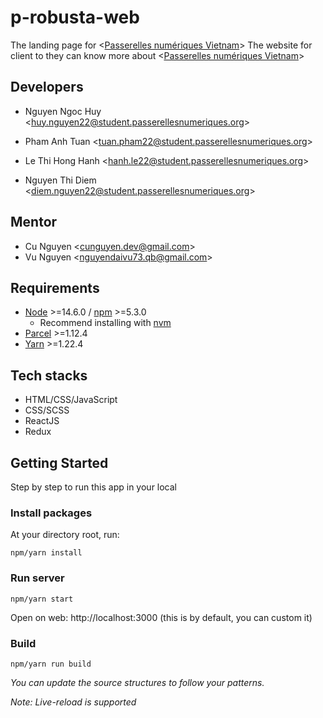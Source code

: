# p-robusta-web
The landing page for &lt;[Passerelles numériques Vietnam](https://www.passerellesnumeriques.org/)&gt;
The website for client to they can know more about &lt;[Passerelles numériques Vietnam](https://www.passerellesnumeriques.org/)&gt;

## Developers

- Nguyen Ngoc Huy &lt;[huy.nguyen22@student.passerellesnumeriques.org](huy.nguyen22@student.passerellesnumeriques.org)&gt;

- Pham Anh Tuan &lt;[tuan.pham22@student.passerellesnumeriques.org](tuan.pham22@student.passerellesnumeriques.org)&gt;

- Le Thi Hong Hanh &lt;[hanh.le22@student.passerellesnumeriques.org](hanh.le22@student.passerellesnumeriques.org)&gt;

- Nguyen Thi Diem &lt;[diem.nguyen22@student.passerellesnumeriques.org](diem.nguyen22@student.passerellesnumeriques.org)&gt;

## Mentor

- Cu Nguyen &lt;[cunguyen.dev@gmail.com](cnguyen.dev@gmail.com)&gt;
- Vu Nguyen &lt;[nguyendaivu73.qb@gmail.com](nguyendaivu73.qb@gmail.com)&gt;

## Requirements

- [Node](https://nodejs.org/en/) &gt;=14.6.0 / [npm](https://www.npmjs.com/) &gt;=5.3.0
  - Recommend installing with [nvm](https://github.com/creationix/nvm)
- [Parcel](https://parceljs.org/) &gt;=1.12.4
- [Yarn](https://classic.yarnpkg.com) &gt;=1.22.4

## Tech stacks

- HTML/CSS/JavaScript
- CSS/SCSS
- ReactJS
- Redux

## Getting Started

Step by step to run this app in your local

### Install packages

At your directory root, run:

```
npm/yarn install
```

### Run server

```
npm/yarn start
```

Open on web: http://localhost:3000 (this is by default, you can custom it)

### Build

```
npm/yarn run build
```

_You can update the source structures to follow your patterns._

_Note: Live-reload is supported_